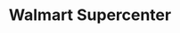 ---
title: "Walmart Supercenter"
url: /amarillo/walmart-supercenter-canyon-drive/
shop: Supermarkt
---